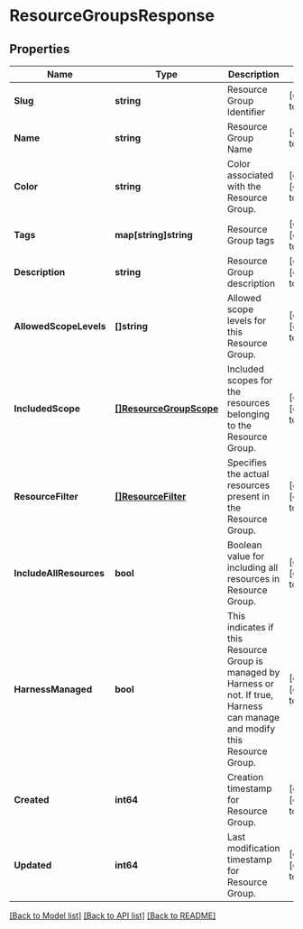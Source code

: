# ResourceGroupsResponse

## Properties
Name | Type | Description | Notes
------------ | ------------- | ------------- | -------------
**Slug** | **string** | Resource Group Identifier | [default to null]
**Name** | **string** | Resource Group Name | [default to null]
**Color** | **string** | Color associated with the Resource Group. | [optional] [default to null]
**Tags** | **map[string]string** | Resource Group tags | [optional] [default to null]
**Description** | **string** | Resource Group description | [optional] [default to null]
**AllowedScopeLevels** | **[]string** | Allowed scope levels for this Resource Group. | [optional] [default to null]
**IncludedScope** | [**[]ResourceGroupScope**](ResourceGroupScope.md) | Included scopes for the resources belonging to the Resource Group. | [optional] [default to null]
**ResourceFilter** | [**[]ResourceFilter**](ResourceFilter.md) | Specifies the actual resources present in the Resource Group. | [optional] [default to null]
**IncludeAllResources** | **bool** | Boolean value for including all resources in Resource Group. | [optional] [default to null]
**HarnessManaged** | **bool** | This indicates if this Resource Group is managed by Harness or not. If true, Harness can manage and modify this Resource Group. | [optional] [default to null]
**Created** | **int64** | Creation timestamp for Resource Group. | [optional] [default to null]
**Updated** | **int64** | Last modification timestamp for Resource Group. | [optional] [default to null]

[[Back to Model list]](../README.md#documentation-for-models) [[Back to API list]](../README.md#documentation-for-api-endpoints) [[Back to README]](../README.md)

